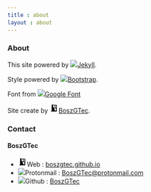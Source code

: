 ```yaml
---
title : about
layout : about
---
```

### About

This site powered by [<img height="20px" src="https://user-images.githubusercontent.com/95701554/175357969-412afad4-79f5-47e0-bb89-f87739526d39.png"/>Jekyll](https://jekyllrb.com).

Style powered by [<img height="20px" src="https://user-images.githubusercontent.com/95701554/175357806-8a7215d3-0316-4899-bf9d-7fab1f36161e.png"/>Bootstrap](https://getbootstrap.com).

Font from [<img height="15px" src="https://user-images.githubusercontent.com/95701554/175357184-8251b262-9d3e-44e7-ae41-5390a935947c.png" />Google Font](https://fonts.google.com)

Site create by [<img height="20px" src="https://raw.githubusercontent.com/BoszGTec/My-Source/77217bc4fee1bc5aa160ffde8136904980297a57/Icon_Logo/BoszGTec_logo_dark.svg
" />BoszGTec](mailto:BoszGTec@protonmail.com).

### Contact
#### BoszGTec
  + <img height="20px" src="https://raw.githubusercontent.com/BoszGTec/My-Source/77217bc4fee1bc5aa160ffde8136904980297a57/Icon_Logo/BoszGTec_logo_dark.svg
" />Web : [boszgtec.github.io](https://boszgtec.github.io/port/)
  + <img height="20px" src="https://user-images.githubusercontent.com/95701554/175560847-cf658608-171f-4c43-a283-df67ca256b33.png" />Protonmail : [BoszGTec@protonmail.com](mailto:BoszGTec@protonmail.com)
  + <img height="20px" src="https://camo.githubusercontent.com/2df879face31547885e6d129c42b3fa719785f9932ec4c8cf4af7b5721f16ee1/68747470733a2f2f63646e2e737667706f726e2e636f6d2f6c6f676f732f6769746875622d69636f6e2e7376673f726573706f6e73652d636f6e74656e742d646973706f736974696f6e3d6174746163686d656e7425334266696c656e616d652533446769746875622d69636f6e2e737667" />Github : [BoszGTec](https://github.com/BoszGTec/)


